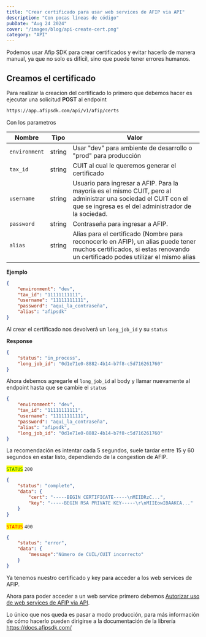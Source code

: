 ```yaml
---
title: "Crear certificado para usar web services de AFIP via API"
description: "Con pocas líneas de código"
pubDate: "Aug 24 2024"
cover: "/images/blog/api-create-cert.png"
category: "API"
---
```


Podemos usar Afip SDK para crear certificados y evitar hacerlo de manera manual, ya que no solo es difícil, sino que puede tener errores humanos.


## Creamos el certificado

Para realizar la creacion del certificado lo primero que debemos hacer es ejecutar una solicitud **POST** al endpoint

```bash
https://app.afipsdk.com/api/v1/afip/certs
```

Con los parametros

| Nombre        | Tipo   | Valor                                                                                                                                                                  |
| ------------- | ------ | ---------------------------------------------------------------------------------------------------------------------------------------------------------------------- |
| `environment` | string | Usar "dev" para ambiente de desarrollo o "prod" para producción                                                                                                        |
| `tax_id`      | string | CUIT al cual le queremos generar el certificado                                                                                                                        |
| `username`    | string | Usuario para ingresar a AFIP. Para la mayoría es el mismo CUIT, pero al administrar una sociedad el CUIT con el que se ingresa es el del administrador de la sociedad. |
| `password`    | string | Contraseña para ingresar a AFIP.                                                                                                                                       |
| `alias`       | string | Alias para el certificado (Nombre para reconocerlo en AFIP), un alias puede tener muchos certificados, si estas renovando un certificado podes utilizar el mismo alias |


**Ejemplo**

```json
{
    "environment": "dev",
    "tax_id": "11111111111",
    "username": "11111111111",
    "password": "aqui_la_contraseña",
    "alias": "afipsdk"
}
```
Al crear el certificado nos devolverá un `long_job_id` y su `status`

**Response**

```json
{
    "status": "in_process",
    "long_job_id": "0d1e71e0-8882-4b14-b7f8-c5d716261760"
}
```

Ahora debemos agregarle el `long_job_id` al body y llamar nuevamente al endpoint hasta que se cambie el `status`

```json
{
    "environment": "dev",
    "tax_id": "11111111111",
    "username": "11111111111",
    "password": "aqui_la_contraseña",
    "alias": "afipsdk",
    "long_job_id": "0d1e71e0-8882-4b14-b7f8-c5d716261760"
}
```

La recomendación es intentar cada 5 segundos, suele tardar entre 15 y 60 segundos en estar listo, dependiendo de la congestion de AFIP.

<mark style="color:green;">`STATUS`</mark> `200`

```json
{
    "status": "complete",
    "data": {
        "cert": "-----BEGIN CERTIFICATE-----\nMIIDRzC...",
        "key": "-----BEGIN RSA PRIVATE KEY-----\r\nMIIEowIBAAKCA..."
    }
}
```

<mark style="color:red;">`STATUS`</mark> `400`

```json
{
    "status": "error",
    "data": {
        "message":"Número de CUIL/CUIT incorrecto"
    }
}
```

Ya tenemos nuestro certificado y key para acceder a los web services de AFIP. 

Ahora para poder acceder a un web service primero debemos [Autorizar uso de web services de AFIP via API](/blog/autorizar-uso-de-web-services-de-afip-via-api/).

Lo único que nos queda es pasar a modo producción, para más información de cómo hacerlo pueden dirigirse a la documentación de la librería https://docs.afipsdk.com/